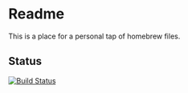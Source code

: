 Readme
=======

This is a place for a personal tap of homebrew files.

Status
------
[![Build Status](https://travis-ci.org/mikesplain/homebrew-versions.svg?branch=master)](https://travis-ci.org/mikesplain/homebrew-versions)
